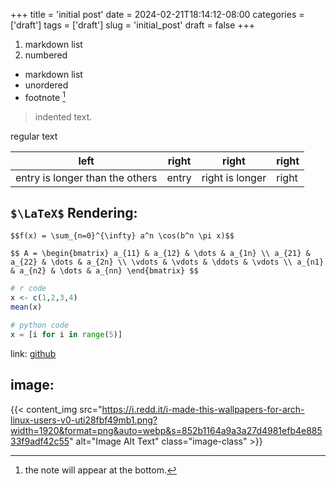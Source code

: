 +++
title = 'initial post'
date = 2024-02-21T18:14:12-08:00
categories = ['draft']
tags = ['draft']
slug = 'initial_post'
draft = false
+++

1. markdown list
2. numbered

* markdown list
* unordered
* footnote [^1]

[^1]: the note will appear at the bottom.

> indented text.

regular text

| left | right |right |right |
| ---- | ----- |----- |----- |
| entry is longer than the others | entry | right is longer | right |

## `$\LaTeX$` Rendering:

`$$f(x) = \sum_{n=0}^{\infty} a^n \cos(b^n \pi x)$$`

`$$
A =
\begin{bmatrix}
a_{11} & a_{12} & \dots & a_{1n} \\
a_{21} & a_{22} & \dots & a_{2n} \\
\vdots & \vdots & \ddots & \vdots \\
a_{n1} & a_{n2} & \dots & a_{nn}
\end{bmatrix}
$$`

```r
# r code
x <- c(1,2,3,4)
mean(x)
```

```python
# python code
x = [i for i in range(5)]
```
link: [github](https://github.com/clementef)

## image: 

{{< content_img src="https://i.redd.it/i-made-this-wallpapers-for-arch-linux-users-v0-uti28fbf49mb1.png?width=1920&format=png&auto=webp&s=852b1164a9a3a27d4981efb4e88533f9adf42c55" alt="Image Alt Text" class="image-class" >}}
